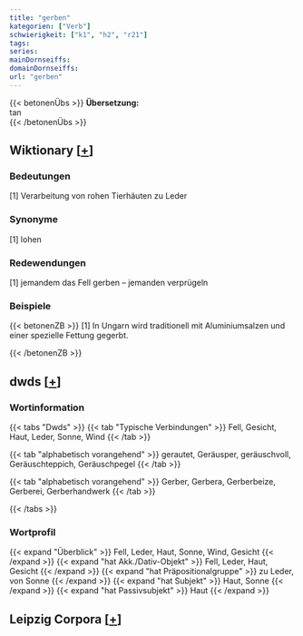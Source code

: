 ```yaml
---
title: "gerben"
kategorien: ["Verb"]
schwierigkeit: ["k1", "h2", "r21"]
tags:
series:
mainDornseiffs:
domainDornseiffs:
url: "gerben"
---
```


{{< betonenÜbs >}}
**Übersetzung:**  
tan  
{{< /betonenÜbs >}}

## Wiktionary [[+](https://de.wiktionary.org/wiki/gerben)]

### Bedeutungen
[1] Verarbeitung von rohen Tierhäuten zu Leder  

### Synonyme
[1] lohen  

### Redewendungen
[1] jemandem das Fell gerben – jemanden verprügeln  

### Beispiele
{{< betonenZB >}}
[1] In Ungarn wird traditionell mit Aluminiumsalzen und einer spezielle Fettung gegerbt.  

{{< /betonenZB >}}


## dwds [[+](https://www.dwds.de/wb/gerben)]

### Wortinformation
{{< tabs "Dwds" >}}
{{< tab "Typische Verbindungen" >}}
Fell, Gesicht, Haut, Leder, Sonne, Wind
{{< /tab >}}

{{< tab "alphabetisch vorangehend" >}}
gerautet, Geräusper, geräuschvoll, Geräuschteppich, Geräuschpegel
{{< /tab >}}

{{< tab "alphabetisch vorangehend" >}}
Gerber, Gerbera, Gerberbeize, Gerberei, Gerberhandwerk
{{< /tab >}}

{{< /tabs >}}

### Wortprofil
{{< expand "Überblick" >}} Fell, Leder, Haut, Sonne, Wind, Gesicht {{< /expand >}}
{{< expand "hat Akk./Dativ-Objekt" >}} Fell, Leder, Haut, Gesicht {{< /expand >}}
{{< expand "hat Präpositionalgruppe" >}} zu Leder, von Sonne {{< /expand >}}
{{< expand "hat Subjekt" >}} Haut, Sonne {{< /expand >}}
{{< expand "hat Passivsubjekt" >}} Haut {{< /expand >}}

## Leipzig Corpora [[+](https://corpora.uni-leipzig.de/en/res?word=gerben&corpusId=deu_newscrawl-public_2018)]

